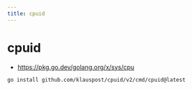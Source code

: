 ```yaml
---
title: cpuid
---
```


# cpuid

- https://pkg.go.dev/golang.org/x/sys/cpu

```bash
go install github.com/klauspost/cpuid/v2/cmd/cpuid@latest
```
